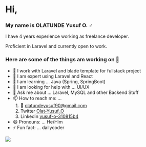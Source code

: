# Hi,
### My name is OLATUNDE Yusuf O. :male_sign:
 
I have 4 years experience working as freelance developer.

Proficient in Laravel and currently open to work.

### Here are some of the things am working on 👋

- 🔭 I work with Laravel and blade template for fullstack project
- 🌱 I am expert using Laravel and React
- 👯 I am learning ... Java (Spring, SpringBoot)
- 🤔 I am looking for help with ... UI/UX
- 💬 Ask me about ... Laravel, MySQL and other Backend Stuff
- 📫 How to reach me: ... 
    1. :email: olatundeyusuf90@gmail.com
    2. Twitter <a href="https://twitter.com/Olat_Yusuf_O">Olat-Yusuf_O</a>
    3. Linkedin <a href="https://www.linkedin.com/in/yusuf-o-310815b4/">yusuf-o-310815b4</a>
- 😄 Pronouns: ... He/Him
- ⚡ Fun fact: ... dailycoder

<a href="https://github.com/antonkomarev/github-profile-views-counter">
    <img src="https://komarev.com/ghpvc/?username=Ola-Yusuf">
</a>

